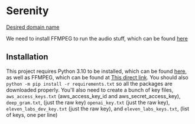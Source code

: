 # Serenity

[Desired domain name](https://uk.godaddy.com/domainsearch/find?checkAvail=1&domainToCheck=meetserenity.co.uk)

We need to install FFMPEG to run the audio stuff, which can be found [here](https://stackoverflow.com/questions/56370173/how-to-export-ffmpeg-into-my-python-program)

## Installation

This project requires Python 3.10 to be installed, which can be found [here](https://www.python.org/downloads/), as well as FFMPEG, which can be found at [This direct link](https://www.gyan.dev/ffmpeg/builds/ffmpeg-git-full.7z). You should also `python -m pip install -r requirements.txt` so all the packages are downloaded properly.
You'll also need to create a bunch of key files, `aws_access_keys.txt` (aws_access_key_id and aws_secret_access_key), `deep_gram.txt`, (just the raw key)
`openai_key.txt` (just the raw key), `eleven_labs_dev_key.txt` (just the raw key), and `eleven_labs_keys.txt`, (list of keys, one per line)
